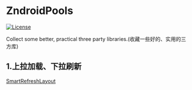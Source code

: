 # ZndroidPools

[![License](https://img.shields.io/badge/License%20-Apache%202-337ab7.svg)](https://www.apache.org/licenses/LICENSE-2.0)

Collect some better, practical three party libraries.(收藏一些好的、实用的三方库)

## 1.上拉加载、下拉刷新
[SmartRefreshLayout](https://github.com/scwang90/SmartRefreshLayout "SmartRefreshLayout")

